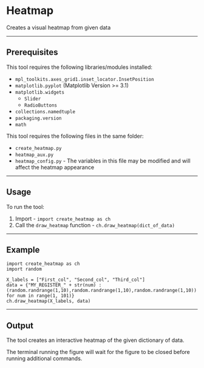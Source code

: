 # Heatmap
Creates a visual heatmap from given data

----------------------
Prerequisites
----------------------
This tool requires the following libraries/modules installed:
* `mpl_toolkits.axes_grid1.inset_locator.InsetPosition`
* `matplotlib.pyplot` (Matplotlib Version >= 3.1)
* `matplotlib.widgets`
   * `Slider`
   * `RadioButtons`
* `collections.namedtuple`
* `packaging.version`
* `math`

This tool requires the following files in the same folder:
* `create_heatmap.py`
* `heatmap_aux.py`
* `heatmap_config.py` - The variables in this file may be modified and will affect the heatmap appearance


----------------------
Usage
----------------------
To run the tool:
1. Import - 
`import create_heatmap as ch`
2. Call the `draw_heatmap` function -
`ch.draw_heatmap(dict_of_data)`


----------------------
Example
----------------------
```
import create_heatmap as ch
import random

X_labels = ["First_col", "Second_col", "Third_col"]
data = {"MY_REGISTER_" + str(num) : (random.randrange(1,10),random.randrange(1,10),random.randrange(1,10)) for num in range(1, 101)}
ch.draw_heatmap(X_labels, data)
```

---------------------
Output
----------------------
The tool creates an interactive heatmap of the given dictionary of data.

The terminal running the figure will wait for the figure to be closed before running additional commands.
